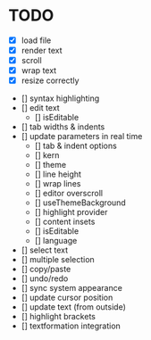 # TODO

- [X] load file
- [X] render text
- [X] scroll
- [X] wrap text
- [X] resize correctly
- [] syntax highlighting
- [] edit text
    - [] isEditable
- [] tab widths & indents
- [] update parameters in real time
    - [] tab & indent options
    - [] kern
    - [] theme
    - [] line height
    - [] wrap lines
    - [] editor overscroll
    - [] useThemeBackground
    - [] highlight provider
    - [] content insets
    - [] isEditable
    - [] language
- [] select text
- [] multiple selection
- [] copy/paste
- [] undo/redo
- [] sync system appearance
- [] update cursor position
- [] update text (from outside)
- [] highlight brackets
- [] textformation integration
